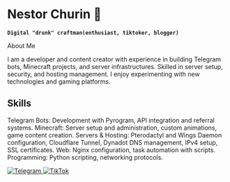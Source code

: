 # Nestor Churin 🍻

**`Digital "drunk" craftman(enthusiast, tiktoker, blogger)`**

About Me

I am a developer and content creator with experience in building Telegram bots, Minecraft projects, and server infrastructures. Skilled in server setup, security, and hosting management. I enjoy experimenting with new technologies and gaming platforms.

## Skills
Telegram Bots: Development with Pyrogram, API integration and referral systems.
Minecraft: Server setup and administration, custom animations, game content creation.
Servers & Hosting: Pterodactyl and Wings Daemon configuration, Cloudflare Tunnel, Dynadot DNS management, IPv4 setup, SSL certificates.
Web: Nginx configuration, task automation with scripts.
Programming: Python scripting, networking protocols.

<p align="left">
  <a href="https://t.me/nestor_churin">
    <img alt="Telegram" title="Subscribe to my Telegram Channel"
         src="https://telegram-badge.vercel.app/api/telegram-badge?channelId=@nestor_churin">
  </a>
  <a href="https://www.tiktok.com/@nestor_churin">
    <img alt="TikTok" title="Follow me on TikTok"
         src="https://img.shields.io/badge/Follow%20me%20on-TikTok-brightgreen?logo=tiktok">
  </a>
</p>


